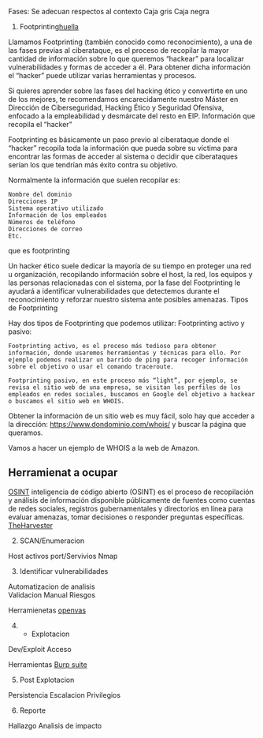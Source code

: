 Fases: Se adecuan respectos al contexto
Caja gris
Caja negra

1. Footprinting[huella](https://www.google.com/search?q=que+esfootpring%2Bhacking&num=10&newwindow=1&client=firefox-b-d&sca_esv=c4feb57d21f36445&sxsrf=AE3TifPugdn0oqbZ3K8LNMwS720MnXqeiw%3A1749923460313&ei=hLZNaO_sEtff1sQPqvWLyA0&ved=0ahUKEwjvvvHxvPGNAxXXr5UCHar6AtkQ4dUDCBA&uact=5&oq=que+esfootpring%2Bhacking&gs_lp=Egxnd3Mtd2l6LXNlcnAiF3F1ZSBlc2Zvb3RwcmluZytoYWNraW5nMgcQIRigARgKSNAdUJIJWIQbcAF4AZABAJgBiwGgAc8HqgEDMC44uAEDyAEA-AEBmAIJoAKxCcICChAAGLADGNYEGEfCAgcQIxiwAhgnwgIHEAAYgAQYDcICBhAAGA0YHsICCBAAGAgYDRgewgIIEAAYgAQYogTCAgUQABjvBcICBRAhGKABmAMA4gMFEgExIECIBgGQBgiSBwMxLjigB-cfsgcDMC44uAfpCMIHBzMtNy4xLjHIB6UB&sclient=gws-wiz-serp)

Llamamos Footprinting (también conocido como reconocimiento), a una de las fases previas al ciberataque, es el proceso de recopilar la mayor cantidad de información sobre lo que queremos “hackear” para localizar vulnerabilidades y formas de acceder a él. Para obtener dicha información el “hacker” puede utilizar varias herramientas y procesos.

Si quieres aprender sobre las fases del hacking ético y convertirte en uno de los mejores, te recomendamos encarecidamente nuestro Máster en Dirección de Ciberseguridad, Hacking Ético y Seguridad Ofensiva, enfocado a la empleabilidad y desmárcate del resto en EIP.
Información que recopila el “hacker”

Footprinting es básicamente un paso previo al ciberataque donde el “hacker” recopila toda la información que pueda sobre su víctima para encontrar las formas de acceder al sistema o decidir que ciberataques serían los que tendrían más éxito contra su objetivo.

Normalmente la información que suelen recopilar es:

    Nombre del dominio
    Direcciones IP
    Sistema operativo utilizado
    Información de los empleados
    Números de teléfono
    Direcciones de correo
    Etc.

que es footprinting

Un hacker ético suele dedicar la mayoría de su tiempo en proteger una red u organización, recopilando información sobre el host, la red, los equipos y las personas relacionadas con el sistema, por la fase del Footprinting le ayudará a identificar vulnerabilidades que detectemos durante el reconocimiento y reforzar nuestro sistema ante posibles amenazas.
Tipos de Footprinting

Hay dos tipos de Footprinting que podemos utilizar: Footprinting activo y pasivo:

    Footprinting activo, es el proceso más tedioso para obtener información, donde usaremos herramientas y técnicas para ello. Por ejemplo podemos realizar un barrido de ping para recoger información sobre el objetivo o usar el comando traceroute.

    Footprinting pasivo, en este proceso más “light”, por ejemplo, se revisa el sitio web de una empresa, se visitan los perfiles de los empleados en redes sociales, buscamos en Google del objetivo a hackear o buscamos el sitio web en WHOIS.

Obtener la información de un sitio web es muy fácil, solo hay que acceder a la dirección: https://www.dondominio.com/whois/ y buscar la página que queramos.

Vamos a hacer un ejemplo de WHOIS a la web de Amazon.

## Herramienat a ocupar
[OSINT]()
inteligencia de código abierto (OSINT) es el proceso de recopilación y análisis de información disponible públicamente de fuentes como cuentas de redes sociales, registros gubernamentales y directorios en línea para evaluar amenazas, tomar decisiones o responder preguntas específicas.
[TheHarvester](https://www.osintux.org/documentacion/the-harvester)


2. SCAN/Enumeracion

Host activos
port/Servivios  Nmap


3. Identificar vulnerabilidades

Automatizacion de analisis   
Validacion Manual
Riesgos

Herramienetas
[openvas](https://openvas.org/)

4. - Explotacion

Dev/Exploit
Acceso

Herramientas
[Burp suite](https://portswigger.net/burp)

5. Post Explotacion

Persistencia
Escalacion Privilegios

6. Reporte

Hallazgo
Analisis de impacto